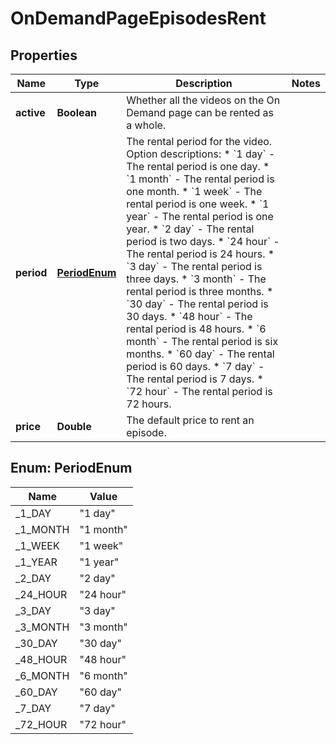 

# OnDemandPageEpisodesRent


## Properties

| Name | Type | Description | Notes |
|------------ | ------------- | ------------- | -------------|
|**active** | **Boolean** | Whether all the videos on the On Demand page can be rented as a whole. |  |
|**period** | [**PeriodEnum**](#PeriodEnum) | The rental period for the video.  Option descriptions:  * &#x60;1 day&#x60; - The rental period is one day.  * &#x60;1 month&#x60; - The rental period is one month.  * &#x60;1 week&#x60; - The rental period is one week.  * &#x60;1 year&#x60; - The rental period is one year.  * &#x60;2 day&#x60; - The rental period is two days.  * &#x60;24 hour&#x60; - The rental period is 24 hours.  * &#x60;3 day&#x60; - The rental period is three days.  * &#x60;3 month&#x60; - The rental period is three months.  * &#x60;30 day&#x60; - The rental period is 30 days.  * &#x60;48 hour&#x60; - The rental period is 48 hours.  * &#x60;6 month&#x60; - The rental period is six months.  * &#x60;60 day&#x60; - The rental period is 60 days.  * &#x60;7 day&#x60; - The rental period is 7 days.  * &#x60;72 hour&#x60; - The rental period is 72 hours.  |  |
|**price** | **Double** | The default price to rent an episode. |  |



## Enum: PeriodEnum

| Name | Value |
|---- | -----|
| _1_DAY | &quot;1 day&quot; |
| _1_MONTH | &quot;1 month&quot; |
| _1_WEEK | &quot;1 week&quot; |
| _1_YEAR | &quot;1 year&quot; |
| _2_DAY | &quot;2 day&quot; |
| _24_HOUR | &quot;24 hour&quot; |
| _3_DAY | &quot;3 day&quot; |
| _3_MONTH | &quot;3 month&quot; |
| _30_DAY | &quot;30 day&quot; |
| _48_HOUR | &quot;48 hour&quot; |
| _6_MONTH | &quot;6 month&quot; |
| _60_DAY | &quot;60 day&quot; |
| _7_DAY | &quot;7 day&quot; |
| _72_HOUR | &quot;72 hour&quot; |



